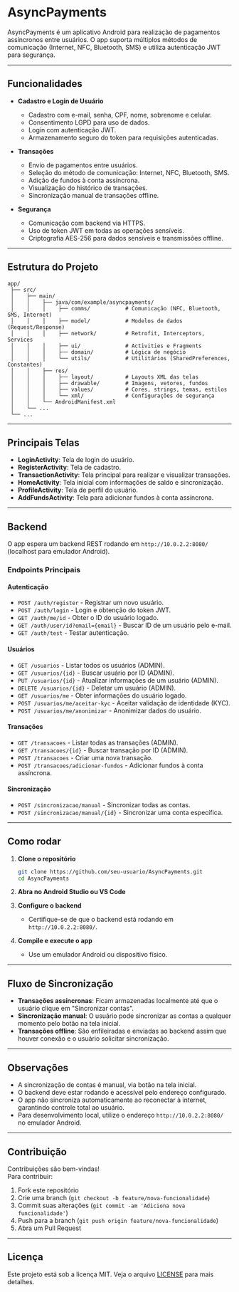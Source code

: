 # AsyncPayments

AsyncPayments é um aplicativo Android para realização de pagamentos assíncronos entre usuários. O app suporta múltiplos métodos de comunicação (Internet, NFC, Bluetooth, SMS) e utiliza autenticação JWT para segurança.

---

## Funcionalidades

- **Cadastro e Login de Usuário**
  - Cadastro com e-mail, senha, CPF, nome, sobrenome e celular.
  - Consentimento LGPD para uso de dados.
  - Login com autenticação JWT.
  - Armazenamento seguro do token para requisições autenticadas.

- **Transações**
  - Envio de pagamentos entre usuários.
  - Seleção do método de comunicação: Internet, NFC, Bluetooth, SMS.
  - Adição de fundos à conta assíncrona.
  - Visualização do histórico de transações.
  - Sincronização manual de transações offline.

- **Segurança**
  - Comunicação com backend via HTTPS.
  - Uso de token JWT em todas as operações sensíveis.
  - Criptografia AES-256 para dados sensíveis e transmissões offline.

---

## Estrutura do Projeto

```
app/
 ├── src/
 │    ├── main/
 │    │    ├── java/com/example/asyncpayments/
 │    │    │    ├── comms/           # Comunicação (NFC, Bluetooth, SMS, Internet)
 │    │    │    ├── model/           # Modelos de dados (Request/Response)
 │    │    │    ├── network/         # Retrofit, Interceptors, Services
 │    │    │    ├── ui/              # Activities e Fragments
 │    │    │    ├── domain/          # Lógica de negócio
 │    │    │    └── utils/           # Utilitários (SharedPreferences, Constantes)
 │    │    ├── res/
 │    │    │    ├── layout/          # Layouts XML das telas
 │    │    │    ├── drawable/        # Imagens, vetores, fundos
 │    │    │    ├── values/          # Cores, strings, temas, estilos
 │    │    │    └── xml/             # Configurações de segurança
 │    │    └── AndroidManifest.xml
 │    └── ...
 └── ...
```

---

## Principais Telas

- **LoginActivity**: Tela de login do usuário.
- **RegisterActivity**: Tela de cadastro.
- **TransactionActivity**: Tela principal para realizar e visualizar transações.
- **HomeActivity**: Tela inicial com informações de saldo e sincronização.
- **ProfileActivity**: Tela de perfil do usuário.
- **AddFundsActivity**: Tela para adicionar fundos à conta assíncrona.

---

## Backend

O app espera um backend REST rodando em `http://10.0.2.2:8080/` (localhost para emulador Android).

### **Endpoints Principais**

#### **Autenticação**
- `POST /auth/register` - Registrar um novo usuário.
- `POST /auth/login` - Login e obtenção do token JWT.
- `GET /auth/me/id` - Obter o ID do usuário logado.
- `GET /auth/user/id?email={email}` - Buscar ID de um usuário pelo e-mail.
- `GET /auth/test` - Testar autenticação.

#### **Usuários**
- `GET /usuarios` - Listar todos os usuários (ADMIN).
- `GET /usuarios/{id}` - Buscar usuário por ID (ADMIN).
- `PUT /usuarios/{id}` - Atualizar informações de um usuário (ADMIN).
- `DELETE /usuarios/{id}` - Deletar um usuário (ADMIN).
- `GET /usuarios/me` - Obter informações do usuário logado.
- `POST /usuarios/me/aceitar-kyc` - Aceitar validação de identidade (KYC).
- `POST /usuarios/me/anonimizar` - Anonimizar dados do usuário.

#### **Transações**
- `GET /transacoes` - Listar todas as transações (ADMIN).
- `GET /transacoes/{id}` - Buscar transação por ID (ADMIN).
- `POST /transacoes` - Criar uma nova transação.
- `POST /transacoes/adicionar-fundos` - Adicionar fundos à conta assíncrona.

#### **Sincronização**
- `POST /sincronizacao/manual` - Sincronizar todas as contas.
- `POST /sincronizacao/manual/{id}` - Sincronizar uma conta específica.

---

## Como rodar

1. **Clone o repositório**
   ```sh
   git clone https://github.com/seu-usuario/AsyncPayments.git
   cd AsyncPayments
   ```

2. **Abra no Android Studio ou VS Code**

3. **Configure o backend**
   - Certifique-se de que o backend está rodando em `http://10.0.2.2:8080/`.

4. **Compile e execute o app**
   - Use um emulador Android ou dispositivo físico.

---

## Fluxo de Sincronização

- **Transações assíncronas**: Ficam armazenadas localmente até que o usuário clique em "Sincronizar contas".
- **Sincronização manual**: O usuário pode sincronizar as contas a qualquer momento pelo botão na tela inicial.
- **Transações offline**: São enfileiradas e enviadas ao backend assim que houver conexão e o usuário solicitar sincronização.

---

## Observações

- A sincronização de contas é manual, via botão na tela inicial.
- O backend deve estar rodando e acessível pelo endereço configurado.
- O app não sincroniza automaticamente ao reconectar à internet, garantindo controle total ao usuário.
- Para desenvolvimento local, utilize o endereço `http://10.0.2.2:8080/` no emulador Android.

---

## Contribuição

Contribuições são bem-vindas!  
Para contribuir:

1. Fork este repositório
2. Crie uma branch (`git checkout -b feature/nova-funcionalidade`)
3. Commit suas alterações (`git commit -am 'Adiciona nova funcionalidade'`)
4. Push para a branch (`git push origin feature/nova-funcionalidade`)
5. Abra um Pull Request

---

## Licença

Este projeto está sob a licença MIT. Veja o arquivo [LICENSE](../LICENSE) para mais detalhes.
